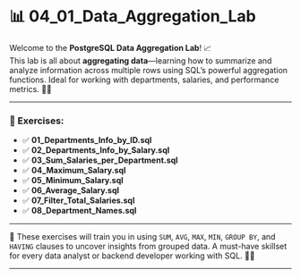 # 📊 04_01_Data_Aggregation_Lab

Welcome to the **PostgreSQL Data Aggregation Lab**! 📈  
This lab is all about **aggregating data**—learning how to summarize and analyze information across multiple rows using SQL’s powerful aggregation functions. Ideal for working with departments, salaries, and performance metrics. 🏢💼

---

### 📝 Exercises:

- ✅ **01_Departments_Info_by_ID.sql**
- ✅ **02_Departments_Info_by_Salary.sql**
- ✅ **03_Sum_Salaries_per_Department.sql**
- ✅ **04_Maximum_Salary.sql**
- ✅ **05_Minimum_Salary.sql**
- ✅ **06_Average_Salary.sql**
- ✅ **07_Filter_Total_Salaries.sql**
- ✅ **08_Department_Names.sql**

---

📐 These exercises will train you in using `SUM`, `AVG`, `MAX`, `MIN`, `GROUP BY`, and `HAVING` clauses to uncover insights from grouped data. A must-have skillset for every data analyst or backend developer working with SQL. 🚀🧠

---
